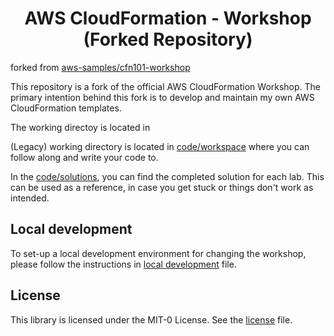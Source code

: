 <h1 align="center">
AWS CloudFormation - Workshop (Forked Repository)
</h1>

forked from [aws-samples/cfn101-workshop](https://github.com/aws-samples/cfn101-workshop)

This repository is a fork of the official AWS CloudFormation Workshop. The primary intention behind this fork is to develop and maintain my own AWS CloudFormation templates.

The working directoy is located in []()


(Legacy) working directory is located in [code/workspace](code/workspace) where you can follow along and write your code to.

In the [code/solutions](code/solutions), you can find the completed solution for each lab. This can be used as a
reference, in case you get stuck or things don't work as intended.

## Local development
To set-up a local development environment for changing the workshop, please follow the instructions in
[local development](docs/LOCAL_DEVELOPMENT.md) file.


## License
This library is licensed under the MIT-0 License. See the [license](LICENSE) file.
